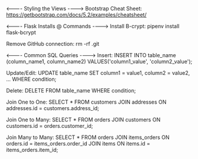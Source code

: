 <---- Styling the Views ---->
Bootstrap Cheat Sheet:  https://getbootstrap.com/docs/5.2/examples/cheatsheet/

<---- Flask Installs @ Commands ---->
Install B-crypt:
    pipenv install flask-bcrypt

Remove GitHub connection:
     rm -rf .git

<---- Common SQL Queries ---->
Insert:
    INSERT INTO table_name (column_name1, column_name2) 
    VALUES('column1_value', 'column2_value');

Update/Edit:
    UPDATE table_name
    SET column1 = value1, column2 = value2, ...
    WHERE condition;

Delete:
    DELETE FROM table_name WHERE condition;

Join One to One:
    SELECT * FROM customers 
    JOIN addresses ON addresses.id = customers.address_id;

Join One to Many:
    SELECT * FROM orders 
    JOIN customers ON customers.id = orders.customer_id;

Join Many to Many:
    SELECT * FROM orders 
    JOIN items_orders ON orders.id = items_orders.order_id 
    JOIN items ON items.id = items_orders.item_id;